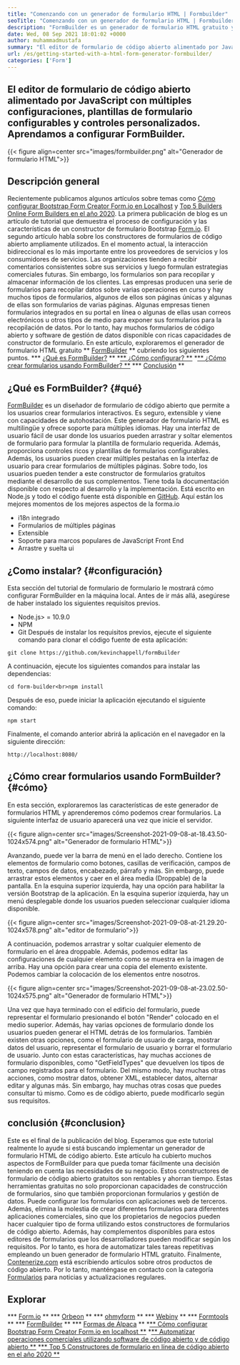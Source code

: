 ```yaml
---
title: "Comenzando con un generador de formulario HTML | Formbuilder" 
seoTitle: "Comenzando con un generador de formulario HTML | Formbuilder" 
description: "FormBuilder es un generador de formulario HTML gratuito y multilingüe con interfaz de usuario de arrastrar y soltar. Siga este tutorial para aprender a configurarlo en localhost." 
date: Wed, 08 Sep 2021 18:01:02 +0000
author: muhammadmustafa
summary: "El editor de formulario de código abierto alimentado por JavaScript con múltiples configuraciones, plantillas de formulario configurables y controles personalizados. Aprendamos a configurar FormBuilder." 
url: /es/getting-started-with-a-html-form-generator-formbuilder/
categories: ['Form']
---
```


## El editor de formulario de código abierto alimentado por JavaScript con múltiples configuraciones, plantillas de formulario configurables y controles personalizados. Aprendamos a configurar FormBuilder.

{{< figure align=center src="images/formbuilder.png" alt="Generador de formulario HTML">}}


## **Descripción general**
Recientemente publicamos algunos artículos sobre temas como [Cómo configurar Bootstrap Form Creator Form.io en Localhost][1] y [Top 5 Builders Online Form Builders en el año 2020][2]. La primera publicación de blog es un artículo de tutorial que demuestra el proceso de configuración y las características de un constructor de formulario Bootstrap [Form.io][3]. El segundo artículo habla sobre los constructores de formularios de código abierto ampliamente utilizados. En el momento actual, la interacción bidireccional es lo más importante entre los proveedores de servicios y los consumidores de servicios. Las organizaciones tienden a recibir comentarios consistentes sobre sus servicios y luego formulan estrategias comerciales futuras. Sin embargo, los formularios son para recopilar y almacenar información de los clientes. Las empresas producen una serie de formularios para recopilar datos sobre varias operaciones en curso y hay muchos tipos de formularios, algunos de ellos son páginas únicas y algunas de ellas son formularios de varias páginas. Algunas empresas tienen formularios integrados en su portal en línea o algunas de ellas usan correos electrónicos u otros tipos de medio para exponer sus formularios para la recopilación de datos.
Por lo tanto, hay muchos formularios de código abierto y software de gestión de datos disponible con ricas capacidades de constructor de formulario. En este artículo, exploraremos el generador de formulario HTML gratuito ** [FormBuilder][4] ** cubriendo los siguientes puntos.
  *** [¿Qué es FormBuilder?][5] **
  *[** ¿Cómo configurar? **][6]
  *[** ¿Cómo crear formularios usando FormBuilder? **][7]
  *** [Conclusión][8] **

## ¿Qué es FormBuilder? {#qué}
[FormBuilder][4] es un diseñador de formulario de código abierto que permite a los usuarios crear formularios interactivos. Es seguro, extensible y viene con capacidades de autohostación. Este generador de formulario HTML es multilingüe y ofrece soporte para múltiples idiomas. Hay una interfaz de usuario fácil de usar donde los usuarios pueden arrastrar y soltar elementos de formulario para formular la plantilla de formulario requerida. Además, proporciona controles ricos y plantillas de formularios configurables. Además, los usuarios pueden crear múltiples pestañas en la interfaz de usuario para crear formularios de múltiples páginas. Sobre todo, los usuarios pueden tender a este constructor de formularios gratuitos mediante el desarrollo de sus complementos. Tiene toda la documentación disponible con respecto al desarrollo y la implementación. Está escrito en Node.js y todo el código fuente está disponible en [GitHub][9].
Aquí están los mejores momentos de los mejores aspectos de la forma.io
  * i18n integrado
  * Formularios de múltiples páginas
  * Extensible
  * Soporte para marcos populares de JavaScript Front End
  * Arrastre y suelta ui

## ¿Como instalar? {#configuración}
Esta sección del tutorial de formulario de formulario le mostrará cómo configurar FormBuilder en la máquina local.
Antes de ir más allá, asegúrese de haber instalado los siguientes requisitos previos.
  * Node.js> = 10.9.0
  * NPM
  * Git
Después de instalar los requisitos previos, ejecute el siguiente comando para clonar el código fuente de esta aplicación:
```
git clone https://github.com/kevinchappell/formBuilder
```
A continuación, ejecute los siguientes comandos para instalar las dependencias:
```
cd form-builder<br>npm install 
```
Después de eso, puede iniciar la aplicación ejecutando el siguiente comando:
```
npm start
```
Finalmente, el comando anterior abrirá la aplicación en el navegador en la siguiente dirección:
```
http://localhost:8080/
```

## ¿Cómo crear formularios usando FormBuilder? {#cómo}
En esta sección, exploraremos las características de este generador de formularios HTML y aprenderemos cómo podemos crear formularios.
La siguiente interfaz de usuario aparecerá una vez que inicie el servidor.

{{< figure align=center src="images/Screenshot-2021-09-08-at-18.43.50-1024x574.png" alt="Generador de formulario HTML">}}

Avanzando, puede ver la barra de menú en el lado derecho. Contiene los elementos de formulario como botones, casillas de verificación, campos de texto, campos de datos, encabezado, párrafo y más. Sin embargo, puede arrastrar estos elementos y caer en el área media (Droppable) de la pantalla. En la esquina superior izquierda, hay una opción para habilitar la versión Bootstrap de la aplicación. En la esquina superior izquierda, hay un menú desplegable donde los usuarios pueden seleccionar cualquier idioma disponible.

{{< figure align=center src="images/Screenshot-2021-09-08-at-21.29.20-1024x578.png" alt="editor de formulario">}}

A continuación, podemos arrastrar y soltar cualquier elemento de formulario en el área droppable. Además, podemos editar las configuraciones de cualquier elemento como se muestra en la imagen de arriba. Hay una opción para crear una copia del elemento existente. Podemos cambiar la colocación de los elementos entre nosotros.

{{< figure align=center src="images/Screenshot-2021-09-08-at-23.02.50-1024x575.png" alt="Generador de formulario HTML">}}

Una vez que haya terminado con el edificio del formulario, puede representar el formulario presionando el botón "Render" colocado en el medio superior. Además, hay varias opciones de formulario donde los usuarios pueden generar el HTML detrás de los formularios. También existen otras opciones, como el formulario de usuario de carga, mostrar datos del usuario, representar el formulario de usuario y borrar el formulario de usuario. Junto con estas características, hay muchas acciones de formulario disponibles, como "GetFieldTypes" que devuelven los tipos de campo registrados para el formulario. Del mismo modo, hay muchas otras acciones, como mostrar datos, obtener XML, establecer datos, alternar editar y algunas más. Sin embargo, hay muchas otras cosas que puedes consultar tú mismo. Como es de código abierto, puede modificarlo según sus requisitos.

## conclusión {#conclusion}
Este es el final de la publicación del blog. Esperamos que este tutorial realmente lo ayude si está buscando implementar un generador de formulario HTML de código abierto. Este artículo ha cubierto muchos aspectos de FormBuilder para que pueda tomar fácilmente una decisión teniendo en cuenta las necesidades de su negocio. Estos constructores de formulario de código abierto gratuitos son rentables y ahorran tiempo. Estas herramientas gratuitas no solo proporcionan capacidades de construcción de formularios, sino que también proporcionan formularios y gestión de datos. Puede configurar los formularios con aplicaciones web de terceros. Además, elimina la molestia de crear diferentes formularios para diferentes aplicaciones comerciales, sino que los propietarios de negocios pueden hacer cualquier tipo de forma utilizando estos constructores de formularios de código abierto. Además, hay complementos disponibles para estos editores de formularios que los desarrolladores pueden modificar según los requisitos. Por lo tanto, es hora de automatizar tales tareas repetitivas empleando un buen generador de formulario HTML gratuito.
Finalmente, [Contenerize.com][10] está escribiendo artículos sobre otros productos de código abierto. Por lo tanto, manténgase en contacto con la categoría [Formularios][11] para noticias y actualizaciones regulares.

## Explorar
  *** [Form.io][3] **
  *** [Orbeon][12] **
  *** [ohmyform][13] **
  *** [Webiny][14] **
  *** [Formtools][15] **
  *** [FormBuilder][4] **
  *** [Formas de Alpaca][16] **
  *[** Cómo configurar Bootstrap Form Creator Form.io en localhost **][1]
  *[** Automatizar operaciones comerciales utilizando software de código abierto y de código abierto **][17]
  *[** Top 5 Constructores de formulario en línea de código abierto en el año 2020 **][2]

  
[1]: https://blog.containerize.com/form/how-to-setup-bootstrap-form-creator-formio-on-localhost/
[2]: https://blog.containerize.com/form/top-5-open-source-online-form-builders-in-year-2020/
[3]: https://products.containerize.com/form/formio/
[4]: https://products.containerize.com/form/formbuilder/
[5]: #what
[6]: #setup
[7]: #how
[8]: #Conclusion
[9]: https://github.com/kevinchappell/formBuilder
[10]: https://www.containerize.com/
[11]: https://products.containerize.com/healthcare-technologies/
[12]: https://products.containerize.com/form/orbeon/
[13]: https://products.containerize.com/form/ohmyform/
[14]: https://products.containerize.com/form/webiny/
[15]: https://products.containerize.com/form/formtools/
[16]: https://products.containerize.com/form/alpaca/
[17]: https://blog.containerize.com/blogging/automate-business-operations-using-open-source-software/
